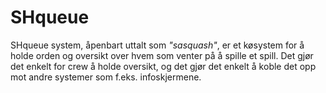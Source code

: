# SHqueue

SHqueue system, åpenbart uttalt som *"sasquash"*, er et køsystem for å holde orden og oversikt over hvem som venter på å spille et spill. Det gjør det enkelt for crew å holde oversikt, og det gjør det enkelt å koble det opp mot andre systemer som f.eks. infoskjermene.
